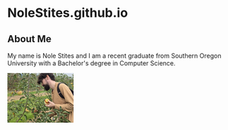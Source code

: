 # NoleStites.github.io

<h2>About Me</h2>
<p>
  My name is Nole Stites and I am a recent graduate from 
  Southern Oregon University with a Bachelor's degree in Computer Science.
</p>

<img src="Nole_Holding_Apple.jpg" width="150px">
